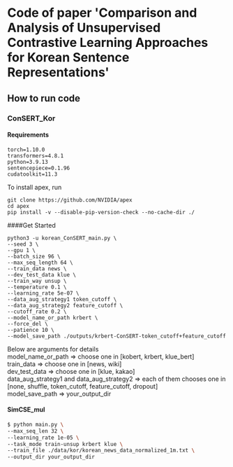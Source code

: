# Code of paper 'Comparison and Analysis of Unsupervised Contrastive Learning Approaches for Korean Sentence Representations'

## How to run code

### ConSERT_Kor

#### Requirements
```
torch=1.10.0
transformers=4.8.1
python=3.9.13
sentencepiece=0.1.96
cudatoolkit=11.3
```
To install apex, run
```
git clone https://github.com/NVIDIA/apex
cd apex
pip install -v --disable-pip-version-check --no-cache-dir ./
```

####Get Started
```
python3 -u korean_ConSERT_main.py \
--seed 3 \
--gpu 1 \
--batch_size 96 \
--max_seq_length 64 \
--train_data news \
--dev_test_data klue \
--train_way unsup \
--temperature 0.1 \
--learning_rate 5e-07 \
--data_aug_strategy1 token_cutoff \
--data_aug_strategy2 feature_cutoff \
--cutoff_rate 0.2 \
--model_name_or_path krbert \
--force_del \
--patience 10 \
--model_save_path ./outputs/krbert-ConSERT-token_cutoff+feature_cutoff
```

Below are arguments for details   
model_name_or_path => choose one in [kobert, krbert, klue_bert]   
train_data => choose one in [news, wiki]   
dev_test_data => choose one in [klue, kakao]   
data_aug_strategy1 and data_aug_strategy2 => each of them chooses one in [none, shuffle, token_cutoff, feature_cutoff, dropout]    
model_save_path => your_output_dir    



#### SimCSE_mul

```bash
$ python main.py \
--max_seq_len 32 \
--learning_rate 1e-05 \
--task_mode train-unsup krbert klue \
--train_file ./data/kor/korean_news_data_normalized_1m.txt \
--output_dir your_output_dir
```
